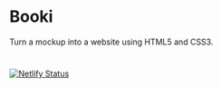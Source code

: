 # Booki
Turn a mockup into a website using HTML5 and CSS3.
#
[![Netlify Status](https://api.netlify.com/api/v1/badges/8c8362e7-3d6e-4bca-a5b4-60b3184ea541/deploy-status?branch=production)](https://booki-jeremyteurterie.netlify.app/)
